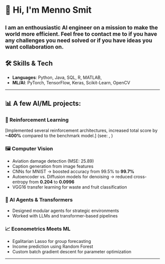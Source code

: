 # 👋 Hi, I'm Menno Smit
<sub>I am an enthousiastic AI engineer on a mission to make the world more efficient. Feel free to 
contact me to if you have any challenges you need solved or if you have ideas you want 
collaboration on.
---
## 🛠️ Skills & Tech
- **Languages**: Python, Java, SQL, R, MATLAB, 
- **ML/AI**: PyTorch, TensorFlow, Keras, Scikit-Learn, OpenCV  
---
## 📊 A few AI/ML projects:

### 🤖 Reinforcement Learning
[Implemented several reinforcement architectures, increased total score by **~400%** compared to the benchmark model.]
(see: , )

### 🖼️ Computer Vision
- Aviation damage detection (MSE: 25.89)  
- Caption generation from image features  
- CNNs for MNIST → boosted accuracy from 99.5% to **99.7%**  
- Autoencoder vs. Diffusion models for denoising → reduced cross-entropy from **0.204** to **0.0996**  
- VGG16 transfer learning for waste and fruit classification


### 🧠 AI Agents & Transformers
- Designed modular agents for strategic environments  
- Worked with LLMs and transformer-based pipelines

### 📈 Econometrics Meets ML
- Egalitarian Lasso for group forecasting  
- Income prediction using Random Forest  
- Custom batch gradient descent for parameter optimization
---


